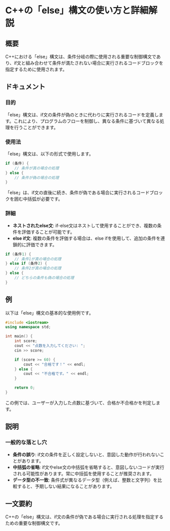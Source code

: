 <!--
Meta Description: # C++の「else」構文の使い方と詳細解説 ## 概要 C++における「else」構文は、条件分岐の際に使用される重要な制御構文であり、if文と組み合わせて条件が満たされない場合に実行されるコードブロックを指定するために使用されます。 ## ドキュメント ### 目的 「else」構文は、if文...
Meta Keywords: else, 構文は, cpp, score, cout
-->

# C++の「else」構文の使い方と詳細解説

## 概要
C++における「else」構文は、条件分岐の際に使用される重要な制御構文であり、if文と組み合わせて条件が満たされない場合に実行されるコードブロックを指定するために使用されます。

## ドキュメント
### 目的
「else」構文は、if文の条件が偽のときに代わりに実行されるコードを定義します。これにより、プログラムのフローを制御し、異なる条件に基づいて異なる処理を行うことができます。

### 使用法
「else」構文は、以下の形式で使用します。

```cpp
if (条件) {
    // 条件が真の場合の処理
} else {
    // 条件が偽の場合の処理
}
```

「else」は、if文の直後に続き、条件が偽である場合に実行されるコードブロックを囲む中括弧が必要です。

### 詳細
- **ネストされたelse文**: if-else文はネストして使用することができ、複数の条件を評価することが可能です。
- **else if文**: 複数の条件を評価する場合は、else ifを使用して、追加の条件を連鎖的に評価できます。

```cpp
if (条件1) {
    // 条件1が真の場合の処理
} else if (条件2) {
    // 条件2が真の場合の処理
} else {
    // どちらの条件も偽の場合の処理
}
```

## 例
以下は「else」構文の基本的な使用例です。

```cpp
#include <iostream>
using namespace std;

int main() {
    int score;
    cout << "点数を入力してください: ";
    cin >> score;

    if (score >= 60) {
        cout << "合格です！" << endl;
    } else {
        cout << "不合格です。" << endl;
    }

    return 0;
}
```

この例では、ユーザーが入力した点数に基づいて、合格か不合格かを判定します。

## 説明
### 一般的な落とし穴
- **条件の誤り**: if文の条件を正しく設定しないと、意図した動作が行われないことがあります。
- **中括弧の省略**: if文やelse文の中括弧を省略すると、意図しないコードが実行される可能性があります。常に中括弧を使用することが推奨されます。
- **データ型の不一致**: 条件式が異なるデータ型（例えば、整数と文字列）を比較すると、予期しない結果になることがあります。

## 一文要約
C++の「else」構文は、if文の条件が偽である場合に実行される処理を指定するための重要な制御構文です。